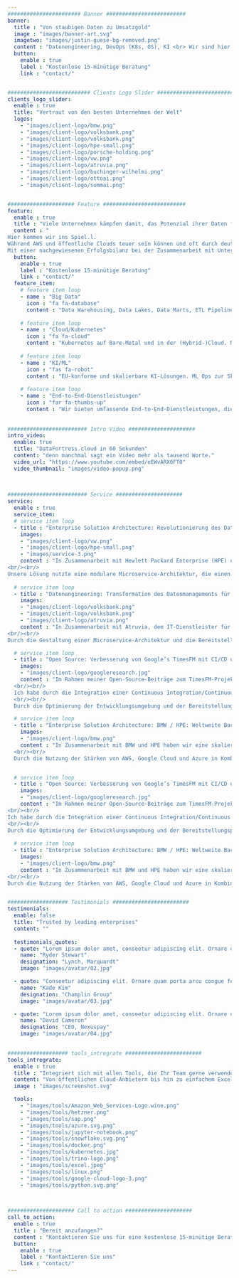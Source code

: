 ```yaml
---
####################### Banner #########################
banner:
  title : "Von staubigen Daten zu Umsatzgold"
  image : "images/banner-art.svg"
  imagetwo: "images/justin-guese-bg-removed.png"
  content : "Datenengineering, DevOps (K8s, OS), KI <br> Wir sind hier, um zu helfen"
  button:
    enable : true
    label : "Kostenlose 15-minütige Beratung"
    link : "contact/"


########################## Clients Logo Slider #########################
clients_logo_slider:
  enable : true
  title: "Vertraut von den besten Unternehmen der Welt"
  logos:
    - "images/client-logo/bmw.png"
    - "images/client-logo/volksbank.png"
    - "images/client-logo/volksbank.png"
    - "images/client-logo/hpe-small.png"
    - "images/client-logo/porsche-holding.png"
    - "images/client-logo/vw.png"
    - "images/client-logo/atruvia.png"
    - "images/client-logo/buchinger-wilhelmi.png"
    - "images/client-logo/ottoai.png"
    - "images/client-logo/summai.png"


##################### Feature ##########################
feature:
  enable : true
  title : "Viele Unternehmen kämpfen damit, das Potenzial ihrer Daten freizusetzen"
  content : "
Hier kommen wir ins Spiel.l.
Während AWS und öffentliche Clouds teuer sein können und oft durch deutsche Finanz- und Gesundheitsvorschriften eingeschränkt sind, bieten wir sichere Kubernetes-Hosting-Lösungen an.tes-Hosting-Lösungen an.
Mit einer nachgewiesenen Erfolgsbilanz bei der Zusammenarbeit mit Unternehmen wie VW, HPE, Porsche und großen Banken können wir Ihre Daten in wertvollen Umsatz verwandeln."
  button:
    enable : true
    label : "Kostenlose 15-minütige Beratung"
    link : "contact/"
  feature_item:
    # feature item loop
    - name : "Big Data"
      icon : "fa fa-database"
      content : "Data Warehousing, Data Lakes, Data Marts, ETL Pipelines und Trino/Hadoop. Wir können alle Daten aufnehmen und verarbeiten!"
      
    # feature item loop
    - name : "Cloud/Kubernetes"
      icon : "fa fa-cloud"
      content : "Kubernetes auf Bare-Metal und in der (Hybrid-)Cloud. Nicht sicher, welche Sie wählen sollen? Rufen Sie uns an!"
      
    # feature item loop
    - name : "KI/ML"
      icon : "fas fa-robot"
      content : "EU-konforme und skalierbare KI-Lösungen. ML Ops zur Skalierung Ihrer KI-Workloads."
      
    # feature item loop
    - name : "End-to-End-Dienstleistungen"
      icon : "far fa-thumbs-up"
      content : "Wir bieten umfassende End-to-End-Dienstleistungen, die alles von Beratung und Architektur bis hin zur Programmierung abdecken."
      
      
######################### Intro Video #####################
intro_video:
  enable: true
  title: "DataFortress.cloud in 60 Sekunden"
  content: "denn manchmal sagt ein Video mehr als tausend Worte."
  video_url: "https://www.youtube.com/embed/eEWvARX0FT0"
  video_thumbnail: "images/video-popup.png"

      
      
######################### Service #####################
service:
  enable : true
  service_item:
  # service item loop
  - title : "Enterprise Solution Architecture: Revolutionierung des Datenflusses im VW-Sampling-Prozess mit HPE"
    images:
    - "images/client-logo/vw.png"
    - "images/client-logo/hpe-small.png"
    - "images/service-3.png"
    content : "In Zusammenarbeit mit Hewlett Packard Enterprise (HPE) und Volkswagen (VW) haben wir eine hochmoderne Lösungsarchitektur entwickelt, die den Material-Sampling-Prozess von VW revolutionierte. Durch die Integration einer SaaS-Plattform in die komplexe Systemarchitektur von VW haben wir die Markteinführungszeit neuer Fahrzeugmodelle erheblich verkürzt und den gesamten Sampling-Workflow optimiert.ng-Workflow optimiert.
<br/><br/>
Unsere Lösung nutzte eine modulare Microservice-Architektur, die einen sicheren, konformen Datentransfer zwischen verschiedenen VW-Systemen und der neuen Plattform ermöglichte. Das Ergebnis? Eine bemerkenswerte Reduzierung der Sampling-Zeit und Fehlerquoten um 64%, während gleichzeitig die VW- und VDA-Compliance-Standards eingehalten wurden. Dieses Projekt zeigt unser Fachwissen bei der Bewältigung technologischer Herausforderungen, der Verbesserung der Effizienz und der Bereitstellung wirkungsvoller Lösungen für globale Marktführer wie VW."
      
  # service item loop
  - title : "Datenengineering: Transformation des Datenmanagements für Atruvia und Volksbank"
    images:
    - "images/client-logo/volksbank.png"
    - "images/client-logo/volksbank.png"
    - "images/client-logo/atruvia.png"
    content : "In Zusammenarbeit mit Atruvia, dem IT-Dienstleister für die Volksbank, haben wir eine teure Hadoop-basierte Infrastruktur durch ein modernes, Open-Source-Datenlager ersetzt. Diese BaFin-konforme Architektur, die auf Trino und S3-Autoscaling-Clustern basiert, verarbeitet riesige Mengen an Finanzdaten von Millionen von Kunden und bietet gleichzeitig außergewöhnliche Leistung zu reduzierten Kosten.che Leistung zu reduzierten Kosten.
<br/><br/>
Durch die Gestaltung einer Microservice-Architektur und die Bereitstellung benutzerfreundlicher Analyseumgebungen haben wir die Teams von Atruvia in die Lage versetzt, große Datensätze nahtlos zu analysieren, ohne komplexe Konfigurationen. Unsere Lösung verbesserte nicht nur die Skalierbarkeit und Datenleistung, sondern stellte auch die Einhaltung der Vorschriften sicher und positionierte Atruvia für zukünftiges Wachstum. Dieses Projekt zeigt unsere Fähigkeit, innovative, kosteneffiziente Datenarchitekturen zu liefern, die den höchsten Branchenstandards entsprechen."

  # service item loop
  - title : "Open Source: Verbesserung von Google’s TimesFM mit CI/CD und Python Poetry"
    images:
    - "images/client-logo/googleresearch.jpg"
    content : "Im Rahmen meiner Open-Source-Beiträge zum TimesFM-Projekt von Google Research habe ich wichtige Verbesserungen implementiert, die den Entwicklungsprozess optimierten und die Benutzerfreundlichkeit erhöhten. TimesFM, ein hochmodernes Prognosemodell, das auf 100 Milliarden realen Zeitpunkten vortrainiert wurde, bietet beeindruckende Zero-Shot-Leistung für Zeitreihenprognosen in Branchen wie Einzelhandel, Finanzen und Gesundheitswesen. Trotz seiner robusten Fähigkeiten benötigte das Projekt Verbesserungen bei der Bereitstellung und dem Abhängigkeitsmanagement, um seine Wirkung zu maximieren.
  <br/><br/>
  Ich habe durch die Integration einer Continuous Integration/Continuous Deployment (CI/CD)-Pipeline mit GitHub Actions beigetragen, die Test- und Bereitstellungs-Workflows automatisiert und eine konsistente Codequalität sicherstellt. Zusätzlich habe ich Python Poetry für ein nahtloses Abhängigkeitsmanagement implementiert, was die Installation vereinfachte und die Reproduzierbarkeit verbesserte. Diese Verbesserungen senkten die Einstiegshürde für neue Benutzer und Entwickler, steigerten die Produktivität und förderten eine bessere Zusammenarbeit, sodass TimesFM weiterhin an der Spitze der Zeitreihenprognose-Innovation bleibt.
  <br/><br/>
  Durch die Optimierung der Entwicklungsumgebung und der Bereitstellungsprozesse haben meine Beiträge sichergestellt, dass TimesFM weiterhin leistungsstarke Prognosefähigkeiten mit größerer Effizienz und Leichtigkeit liefern kann."

  # service item loop
  - title : "Enterprise Solution Architecture: BMW / HPE: Weltweite Backup-Lösung für VMs"
    images:
    - "images/client-logo/bmw.png"
    content : "In Zusammenarbeit mit BMW und HPE haben wir eine skalierbare und kosteneffiziente globale Backup-Lösung entwickelt, um die umfangreichen virtuellen Maschinen (VM)-Systeme und die Dateifreigabe-Infrastruktur von BMW zu unterstützen. Angesichts der Herausforderung, Hunderte von Petabytes an Daten über ein weltweites Netzwerk zu verwalten, haben wir eine hybride Strategie entwickelt, die Cloud-Speicheranbieter nahtlos mit lokalen HPE-Deduplizierungsservern integriert.
  <br/><br/>
  Durch die Nutzung der Stärken von AWS, Google Cloud und Azure in Kombination mit der fortschrittlichen Deduplizierungstechnologie von HPE haben wir Bandbreitenbeschränkungen überwunden und die Speicherkosten erheblich reduziert. Unsere Lösung gewährleistete die Zuverlässigkeit der Daten durch Multi-Cloud-Redundanz und ermöglichte ein skalierbares Wachstum im Einklang mit den zukünftigen Anforderungen von BMW. Dieses Projekt unterstreicht unser Fachwissen in der Architektur globaler Datensicherungssysteme, die robuste Leistung, Kosteneffizienz und langfristige Nachhaltigkeit bieten."


  # service item loop
  - title : "Open Source: Verbesserung von Google’s TimesFM mit CI/CD und Python Poetry"
    images:
    - "images/client-logo/googleresearch.jpg"
    content : "Im Rahmen meiner Open-Source-Beiträge zum TimesFM-Projekt von Google Research habe ich wichtige Verbesserungen implementiert, die den Entwicklungsprozess optimierten und die Benutzerfreundlichkeit erhöhten. TimesFM, ein hochmodernes Prognosemodell, das auf 100 Milliarden realen Zeitpunkten vortrainiert wurde, bietet beeindruckende Zero-Shot-Leistung für Zeitreihenprognosen in Branchen wie Einzelhandel, Finanzen und Gesundheitswesen. Trotz seiner robusten Fähigkeiten benötigte das Projekt Verbesserungen bei der Bereitstellung und dem Abhängigkeitsmanagement, um seine Wirkung zu maximieren.
<br/><br/>
Ich habe durch die Integration einer Continuous Integration/Continuous Deployment (CI/CD)-Pipeline mit GitHub Actions beigetragen, die Test- und Bereitstellungs-Workflows automatisiert und eine konsistente Codequalität sicherstellt. Zusätzlich habe ich Python Poetry für ein nahtloses Abhängigkeitsmanagement implementiert, was die Installation vereinfachte und die Reproduzierbarkeit verbesserte. Diese Verbesserungen senkten die Einstiegshürde für neue Benutzer und Entwickler, steigerten die Produktivität und förderten eine bessere Zusammenarbeit, sodass TimesFM weiterhin an der Spitze der Zeitreihenprognose-Innovation bleibt.
<br/><br/>
Durch die Optimierung der Entwicklungsumgebung und der Bereitstellungsprozesse haben meine Beiträge sichergestellt, dass TimesFM weiterhin leistungsstarke Prognosefähigkeiten mit größerer Effizienz und Leichtigkeit liefern kann."
        
  # service item loop
  - title : "Enterprise Solution Architecture: BMW / HPE: Weltweite Backup-Lösung für VMs"
    images:
    - "images/client-logo/bmw.png"
    content : "In Zusammenarbeit mit BMW und HPE haben wir eine skalierbare und kosteneffiziente globale Backup-Lösung entwickelt, um die umfangreichen virtuellen Maschinen (VM)-Systeme und die Dateifreigabe-Infrastruktur von BMW zu unterstützen. Angesichts der Herausforderung, Hunderte von Petabytes an Daten über ein weltweites Netzwerk zu verwalten, haben wir eine hybride Strategie entwickelt, die Cloud-Speicheranbieter nahtlos mit lokalen HPE-Deduplizierungsservern integriert.
<br/><br/>
Durch die Nutzung der Stärken von AWS, Google Cloud und Azure in Kombination mit der fortschrittlichen Deduplizierungstechnologie von HPE haben wir Bandbreitenbeschränkungen überwunden und die Speicherkosten erheblich reduziert. Unsere Lösung gewährleistete die Zuverlässigkeit der Daten durch Multi-Cloud-Redundanz und ermöglichte ein skalierbares Wachstum im Einklang mit den zukünftigen Anforderungen von BMW. Dieses Projekt unterstreicht unser Fachwissen in der Architektur globaler Datensicherungssysteme, die robuste Leistung, Kosteneffizienz und langfristige Nachhaltigkeit bieten."


################### Testimonials ########################
testimonials:
  enable: false
  title: "Trusted by leading enterprises"
  content: ""
  
  testimonials_quotes:
  - quote: "Lorem ipsum dolor amet, conseetur adipiscing elit. Ornare quam porta arcu congue felis volutpat. Vitae lectudbfs dolor faucibus"
    name: "Ryder Stewart"
    designation: "Lynch, Marquardt"
    image: "images/avatar/02.jpg"

  - quote: "Conseetur adipiscing elit. Ornare quam porta arcu congue felis volutpat. Vitae lectudbfs pellentesque vitae dolor faucibus"
    name: "Kade Kim"
    designation: "Champlin Group"
    image: "images/avatar/03.jpg"

  - quote: "Lorem ipsum dolor amet, conseetur adipiscing elit. Ornare quam porta arcu congue felis volutpat. Vitae lectudbfs pellentesque vitae dolor"
    name: "David Cameron"
    designation: "CEO, Nexuspay"
    image: "images/avatar/04.jpg"
        

################### tools_intregrate ########################
tools_intregrate:
  enable : true
  title : "Integriert sich mit allen Tools, die Ihr Team gerne verwendet"
  content: "Von öffentlichen Cloud-Anbietern bis hin zu einfachem Excel - wir können jede Datenquelle verarbeiten und integrieren."
  image : "images/screenshot.svg"

  tools:
    - "images/tools/Amazon_Web_Services-Logo.wine.png"
    - "images/tools/hetzner.png"
    - "images/tools/sap.png"
    - "images/tools/azure.svg.png"
    - "images/tools/jupyter-notebook.png"
    - "images/tools/snowflake.svg.png"
    - "images/tools/docker.png"
    - "images/tools/kubernetes.jpg"
    - "images/tools/trino-logo.png"
    - "images/tools/excel.jpeg"
    - "images/tools/linux.png"
    - "images/tools/google-cloud-logo-3.png"
    - "images/tools/python.svg.png"

  

##################### Call to action #####################
call_to_action:
  enable : true
  title : "Bereit anzufangen?"
  content : "Kontaktieren Sie uns für eine kostenlose 15-minütige Beratung und erzählen Sie uns von Ihren Daten-/Cloud-Herausforderungen."
  button:
    enable : true
    label : "Kontaktieren Sie uns"
    link : "contact/"
---
```


